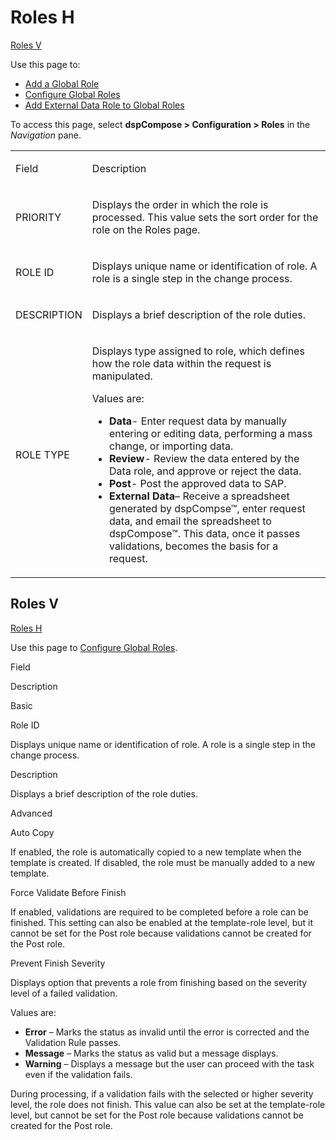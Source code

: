 # Roles H

[Roles V](#Roles_V)

<div class="use">

Use this page to:

  - [Add a Global Role](../Config/Add_a_Global_Role.htm)
  - [Configure Global Roles](../Config/Configure_Global_Roles.htm)
  - [Add External Data Role to Global
    Roles](../Use_Cases/Add_External_Data_Role_to_Global_Roles.htm)

</div>

To access this page, select **dspCompose \> Configuration \> Roles** in
the *Navigation* pane.

<table>
<tbody>
<tr class="odd">
<td><p>Field</p></td>
<td><p>Description</p></td>
</tr>
<tr class="even">
<td><p>PRIORITY</p></td>
<td><p>Displays the order in which the role is processed. This value sets the sort order for the role on the Roles page.</p></td>
</tr>
<tr class="odd">
<td><p>ROLE ID</p></td>
<td><p>Displays unique name or identification of role. A role is a single step in the change process.</p></td>
</tr>
<tr class="even">
<td><p>DESCRIPTION</p></td>
<td><p>Displays a brief description of the role duties.</p></td>
</tr>
<tr class="odd">
<td><p>ROLE TYPE</p></td>
<td><p>Displays type assigned to role, which defines how the role data within the request is manipulated.</p>
<p>Values are:</p>
<ul>
<li><strong>Data</strong>- Enter request data by manually entering or editing data, performing a mass change, or importing data.</li>
<li><strong>Review</strong>- Review the data entered by the Data role, and approve or reject the data.</li>
<li><strong>Post</strong>- Post the approved data to SAP.</li>
<li><strong>External Data</strong>– Receive a spreadsheet generated by dspCompse™, enter request data, and email the spreadsheet to dspCompose™. This data, once it passes validations, becomes the basis for a request. </li>
</ul></td>
</tr>
</tbody>
</table>

## <span id="Roles_V"></span>Roles V

[Roles H](Roles_H.htm)

<div class="use">

Use this page to [Configure Global
Roles](../Config/Configure_Global_Roles.htm).

</div>

Field

Description

Basic

Role ID

Displays unique name or identification of role. A role is a single step
in the change process.

Description

Displays a brief description of the role duties.

Advanced

Auto Copy

If enabled, the role is automatically copied to a new template when the
template is created. If disabled, the role must be manually added to a
new template.

Force Validate Before Finish

If enabled, validations are required to be completed before a role can
be finished. This setting can also be enabled at the template-role
level, but it cannot be set for the Post role because validations cannot
be created for the Post role.

Prevent Finish Severity

Displays option that prevents a role from finishing based on the
severity level of a failed validation.

Values are:

  - **Error** – Marks the status as invalid until the error is corrected
    and the Validation Rule passes.
  - **Message** – Marks the status as valid but a message displays.
  - **Warning** – Displays a message but the user can proceed with the
    task even if the validation fails.

During processing, if a validation fails with the selected or higher
severity level, the role does not finish. This value can also be set at
the template-role level, but cannot be set for the Post role because
validations cannot be created for the Post role.
